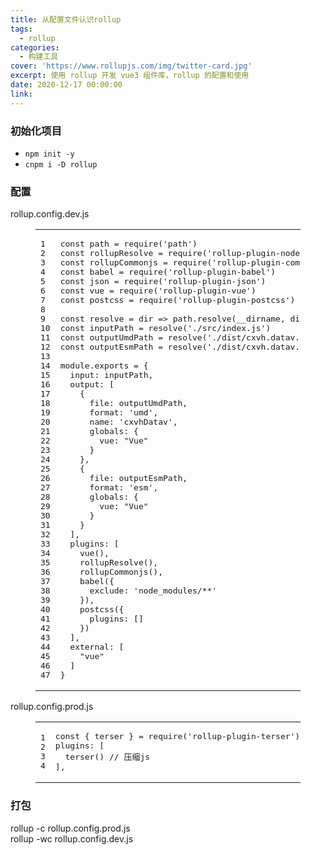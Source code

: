 ```yaml
---
title: 从配置文件认识rollup
tags:
  - rollup
categories:
  - 构建工具
cover: 'https://www.rollupjs.com/img/twitter-card.jpg'
excerpt: 使用 rollup 开发 vue3 组件库，rollup 的配置和使用
date: 2020-12-17 00:00:00
link:
---
```


<h3 id="初始化项目"><a href="#初始化项目" class="headerlink" title="初始化项目"></a>初始化项目</h3><ul><li><code>npm init -y</code></li><li><code>cnpm i -D rollup</code></li></ul><h3 id="配置"><a href="#配置" class="headerlink" title="配置"></a>配置</h3><p>rollup.config.dev.js</p><figure class="highlight js"><table><tbody><tr><td class="gutter"><pre><span class="line">1</span><br><span class="line">2</span><br><span class="line">3</span><br><span class="line">4</span><br><span class="line">5</span><br><span class="line">6</span><br><span class="line">7</span><br><span class="line">8</span><br><span class="line">9</span><br><span class="line">10</span><br><span class="line">11</span><br><span class="line">12</span><br><span class="line">13</span><br><span class="line">14</span><br><span class="line">15</span><br><span class="line">16</span><br><span class="line">17</span><br><span class="line">18</span><br><span class="line">19</span><br><span class="line">20</span><br><span class="line">21</span><br><span class="line">22</span><br><span class="line">23</span><br><span class="line">24</span><br><span class="line">25</span><br><span class="line">26</span><br><span class="line">27</span><br><span class="line">28</span><br><span class="line">29</span><br><span class="line">30</span><br><span class="line">31</span><br><span class="line">32</span><br><span class="line">33</span><br><span class="line">34</span><br><span class="line">35</span><br><span class="line">36</span><br><span class="line">37</span><br><span class="line">38</span><br><span class="line">39</span><br><span class="line">40</span><br><span class="line">41</span><br><span class="line">42</span><br><span class="line">43</span><br><span class="line">44</span><br><span class="line">45</span><br><span class="line">46</span><br><span class="line">47</span><br></pre></td><td class="code"><pre><span class="line"><span class="keyword">const</span> path = <span class="built_in">require</span>(<span class="string">'path'</span>)</span><br><span class="line"><span class="keyword">const</span> rollupResolve = <span class="built_in">require</span>(<span class="string">'rollup-plugin-node-resolve'</span>)</span><br><span class="line"><span class="keyword">const</span> rollupCommonjs = <span class="built_in">require</span>(<span class="string">'rollup-plugin-commonjs'</span>)</span><br><span class="line"><span class="keyword">const</span> babel = <span class="built_in">require</span>(<span class="string">'rollup-plugin-babel'</span>)</span><br><span class="line"><span class="keyword">const</span> json = <span class="built_in">require</span>(<span class="string">'rollup-plugin-json'</span>)</span><br><span class="line"><span class="keyword">const</span> vue = <span class="built_in">require</span>(<span class="string">'rollup-plugin-vue'</span>)</span><br><span class="line"><span class="keyword">const</span> postcss = <span class="built_in">require</span>(<span class="string">'rollup-plugin-postcss'</span>)</span><br><span class="line"></span><br><span class="line"><span class="keyword">const</span> resolve = <span class="function"><span class="params">dir</span> =&gt;</span> path.resolve(__dirname, dir)</span><br><span class="line"><span class="keyword">const</span> inputPath = resolve(<span class="string">'./src/index.js'</span>)</span><br><span class="line"><span class="keyword">const</span> outputUmdPath = resolve(<span class="string">'./dist/cxvh.datav.js'</span>)</span><br><span class="line"><span class="keyword">const</span> outputEsmPath = resolve(<span class="string">'./dist/cxvh.datav.esm.js'</span>)</span><br><span class="line"></span><br><span class="line"><span class="built_in">module</span>.exports = {</span><br><span class="line">  input: inputPath,</span><br><span class="line">  output: [</span><br><span class="line">    {</span><br><span class="line">      file: outputUmdPath,</span><br><span class="line">      format: <span class="string">'umd'</span>,</span><br><span class="line">      name: <span class="string">'cxvhDatav'</span>,</span><br><span class="line">      globals: {</span><br><span class="line">        vue: <span class="string">"Vue"</span></span><br><span class="line">      }</span><br><span class="line">    },</span><br><span class="line">    {</span><br><span class="line">      file: outputEsmPath,</span><br><span class="line">      format: <span class="string">'esm'</span>,</span><br><span class="line">      globals: {</span><br><span class="line">        vue: <span class="string">"Vue"</span></span><br><span class="line">      }</span><br><span class="line">    }</span><br><span class="line">  ],</span><br><span class="line">  plugins: [</span><br><span class="line">    vue(),</span><br><span class="line">    rollupResolve(),</span><br><span class="line">    rollupCommonjs(),</span><br><span class="line">    babel({</span><br><span class="line">      exclude: <span class="string">'node_modules/**'</span></span><br><span class="line">    }),</span><br><span class="line">    postcss({</span><br><span class="line">      plugins: []</span><br><span class="line">    })</span><br><span class="line">  ],</span><br><span class="line">  external: [</span><br><span class="line">    <span class="string">"vue"</span></span><br><span class="line">  ]</span><br><span class="line">}</span><br></pre></td></tr></tbody></table></figure><p>rollup.config.prod.js</p><figure class="highlight js"><table><tbody><tr><td class="gutter"><pre><span class="line">1</span><br><span class="line">2</span><br><span class="line">3</span><br><span class="line">4</span><br></pre></td><td class="code"><pre><span class="line"><span class="keyword">const</span> { terser } = <span class="built_in">require</span>(<span class="string">'rollup-plugin-terser'</span>)</span><br><span class="line">plugins: [</span><br><span class="line">  terser() <span class="comment">// 压缩js</span></span><br><span class="line">],</span><br></pre></td></tr></tbody></table></figure><h3 id="打包"><a href="#打包" class="headerlink" title="打包"></a>打包</h3><p>rollup -c rollup.config.prod.js<br>rollup -wc rollup.config.dev.js</p>